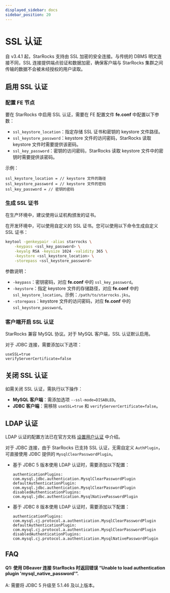 ```yaml
---
displayed_sidebar: docs
sidebar_position: 20
---
```


# SSL 认证

自 v3.4.1 起，StarRocks 支持由 SSL 加密的安全连接。与传统的 DBMS 明文连接不同，SSL 连接提供端点验证和数据加密，确保客户端与 StarRocks 集群之间传输的数据不会被未经授权的用户读取。

## 启用 SSL 认证

### 配置 FE 节点

要在 StarRocks 中启用 SSL 认证，需要在 FE 配置文件 **fe.conf** 中配置以下参数：

- `ssl_keystore_location`：指定存储 SSL 证书和密钥的 keystore 文件路径。
- `ssl_keystore_password`：keystore 文件的访问密码，StarRocks 读取 keystore 文件时需要提供该密码。
- `ssl_key_password`：密钥的访问密码，StarRocks 读取 keystore 文件中的密钥时需要提供该密码。

示例：

```Properties
ssl_keystore_location = // keystore 文件的路径
ssl_keystore_password = // keystore 文件的密码
ssl_key_password = // 密钥的密码
```

### 生成 SSL 证书

在生产环境中，建议使用认证机构颁发的证书。

在开发环境中，可以使用自定义的 SSL 证书。您可以使用以下命令生成自定义 SSL 证书：

```Bash
keytool -genkeypair -alias starrocks \
    -keypass <ssl_key_password> \
    -keyalg RSA -keysize 1024 -validity 365 \
    -keystore <ssl_keystore_location> \
    -storepass <ssl_keystore_password>
```

参数说明：

- `-keypass`：密钥密码，对应 **fe.conf** 中的 `ssl_key_password`。
- `-keystore`：指定 keystore 文件的存储路径，对应 **fe.conf** 中的 `ssl_keystore_location`。示例：`/path/to/starrocks.jks`。
- `-storepass`：keystore 文件的访问密码，对应 **fe.conf** 中的 `ssl_keystore_password`。

### 客户端开启 SSL 认证

StarRocks 兼容 MySQL 协议。对于 MySQL 客户端，SSL 认证默认启用。

对于 JDBC 连接，需要添加以下选项：

```Properties
useSSL=true
verifyServerCertificate=false
```

## 关闭 SSL 认证

如需关闭 SSL 认证，需执行以下操作：

- **MySQL 客户端**：需添加选项 `--ssl-mode=DISABLED`。
- **JDBC 客户端**：需移除 `useSSL=true` 和 `verifyServerCertificate=false`。

## LDAP 认证

LDAP 认证的配置方法已在官方文档 [设置用户认证](./ldap_authentication.md) 中介绍。

对于 JDBC 连接，由于 StarRocks 已支持 SSL 认证，无需自定义 `AuthPlugin`，可直接使用 JDBC 提供的 `MysqlClearPasswordPlugin`。

- 基于 JDBC 5 版本使用 LDAP 认证时，需要添加以下配置：

  ```Properties
  authenticationPlugins: com.mysql.jdbc.authentication.MysqlClearPasswordPlugin
  defaultAuthenticationPlugin: com.mysql.jdbc.authentication.MysqlClearPasswordPlugin
  disabledAuthenticationPlugins: com.mysql.jdbc.authentication.MysqlNativePasswordPlugin
  ```

- 基于 JDBC 8 版本使用 LDAP 认证时，需要添加以下配置：

  ```Properties
  authenticationPlugins: com.mysql.cj.protocol.a.authentication.MysqlClearPasswordPlugin
  defaultAuthenticationPlugin: com.mysql.cj.protocol.a.authentication.MysqlClearPasswordPlugin
  disabledAuthenticationPlugins: com.mysql.cj.protocol.a.authentication.MysqlNativePasswordPlugin
  ```

## FAQ

#### Q1: 使用 DBeaver 连接 StarRocks 时返回错误 “Unable to load authentication plugin 'mysql_native_password'”.

A: 需要将 JDBC 5 升级至 5.1.46 及以上版本。
